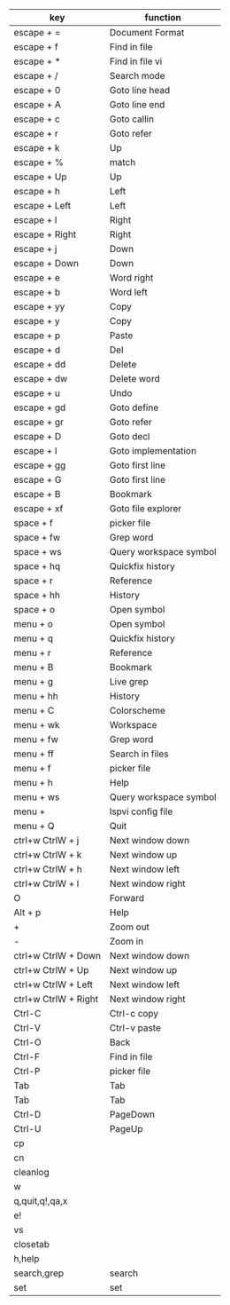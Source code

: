 |key        |function|
|---        |---|
|escape + = |Document Format|
|escape + f |Find in file|
|escape + * |Find in file vi|
|escape + / |Search mode|
|escape + 0 |Goto line head|
|escape + A |Goto line end|
|escape + c |Goto callin|
|escape + r |Goto refer|
|escape + k |Up|
|escape + % |match|
|escape + Up |Up|
|escape + h |Left|
|escape + Left |Left|
|escape + l |Right|
|escape + Right |Right|
|escape + j |Down|
|escape + Down |Down|
|escape + e |Word right|
|escape + b |Word left|
|escape + yy |Copy|
|escape + y |Copy|
|escape + p |Paste|
|escape + d |Del|
|escape + dd |Delete|
|escape + dw |Delete word|
|escape + u |Undo|
|escape + gd |Goto define|
|escape + gr |Goto refer|
|escape + D |Goto decl|
|escape + I |Goto implementation|
|escape + gg |Goto first line|
|escape + G |Goto first line|
|escape + B |Bookmark|
|escape + xf |Goto file explorer|
|space + f  |picker file|
|space + fw |Grep word|
|space + ws |Query workspace symbol|
|space + hq |Quickfix history|
|space + r  |Reference|
|space + hh |History|
|space + o  |Open symbol|
|menu + o   |Open symbol|
|menu + q   |Quickfix history|
|menu + r   |Reference|
|menu + B   |Bookmark|
|menu + g   |Live grep|
|menu + hh  |History|
|menu + C   |Colorscheme|
|menu + wk  |Workspace|
|menu + fw  |Grep word|
|menu + ff  |Search in files|
|menu + f   |picker file|
|menu + h   |Help|
|menu + ws  |Query workspace symbol|
|menu +     |lspvi config file|
|menu + Q   |Quit|
|ctrl+w CtrlW + j |Next window down|
|ctrl+w CtrlW + k |Next window up|
|ctrl+w CtrlW + h |Next window left|
|ctrl+w CtrlW + l |Next window right|
|O          |Forward|
|Alt + p    |Help|
|+          |Zoom out|
|-          |Zoom in|
|ctrl+w CtrlW + Down |Next window down|
|ctrl+w CtrlW + Up |Next window up|
|ctrl+w CtrlW + Left |Next window left|
|ctrl+w CtrlW + Right |Next window right|
|Ctrl-C     |Ctrl-c copy|
|Ctrl-V     |Ctrl-v paste|
|Ctrl-O     |Back|
|Ctrl-F     |Find in file|
|Ctrl-P     |picker file|
|Tab        |Tab|
|Tab        |Tab|
|Ctrl-D     |PageDown|
|Ctrl-U     |PageUp|
|cp         ||
|cn         ||
|cleanlog   ||
|w          ||
|q,quit,q!,qa,x ||
|e!         ||
|vs         ||
|closetab   ||
|h,help     ||
|search,grep |search|
|set        |set|
